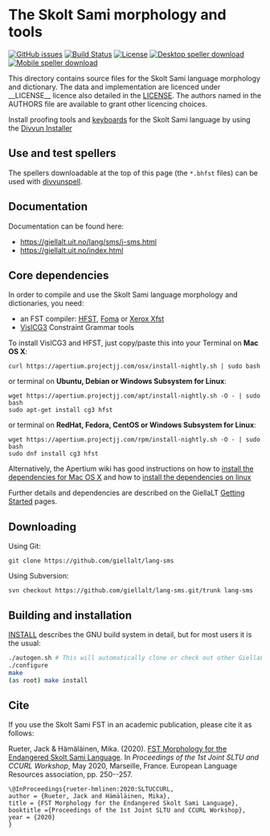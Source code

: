 The Skolt Sami morphology and tools
===================================

[![GitHub issues](https://img.shields.io/github/issues-raw/giellalt/lang-sms)](https://github.com/giellalt/lang-sms/issues)
[![Build Status](https://divvun-tc.thetc.se/api/github/v1/repository/giellalt/lang-sms/main/badge.svg)](https://github.com/giellalt/lang-sms/actions)
[![License](https://img.shields.io/github/license/giellalt/lang-sms)](https://github.com/giellalt/lang-sms/blob/main/LICENSE)
[![Desktop speller download](https://img.shields.io/badge/download%40latest-desktop--bhfst-brightgreen)](https://pahkat.uit.no/main/download/speller-sms?platform=desktop&channel=nightly)
[![Mobile speller download](https://img.shields.io/badge/download%40latest-mobile--bhfst-brightgreen)](https://pahkat.uit.no/main/download/speller-sms?platform=mbile&channel=nightly)

This directory contains source files for the Skolt Sami language
morphology and dictionary. The data and implementation are licenced
under \_\_LICENSE\_\_ licence also detailed in the
[LICENSE](https://github.com/giellalt/lang-sms/blob/main/LICENSE). The
authors named in the AUTHORS file are available to grant
other licencing choices.

Install proofing tools and [keyboards](https://github.com/giellalt/keyboard-sms)
for the Skolt Sami language by using the [Divvun Installer](http://divvun.no)

Use and test spellers
---------------------

The spellers downloadable at the top of this page (the `*.bhfst` files) can be
used with [divvunspell](https://github.com/divvun/divvunspell).

Documentation
-------------

Documentation can be found here:

-   <https://giellalt.uit.no/lang/sms/j-sms.html>
-   <https://giellalt.uit.no/index.html>

Core dependencies
-----------------

In order to compile and use the Skolt Sami language morphology and
dictionaries, you need:

- an FST compiler: [HFST](https://github.com/hfst/hfst), [Foma](https://github.com/mhulden/foma) or [Xerox Xfst](https://web.stanford.edu/~laurik/fsmbook/home.html)
- [VislCG3](https://visl.sdu.dk/svn/visl/tools/vislcg3/trunk) Constraint Grammar tools

To install VislCG3 and HFST, just copy/paste this into your Terminal on **Mac OS X**:

```
curl https://apertium.projectjj.com/osx/install-nightly.sh | sudo bash
```

or terminal on **Ubuntu, Debian or Windows Subsystem for Linux**:

```
wget https://apertium.projectjj.com/apt/install-nightly.sh -O - | sudo bash
sudo apt-get install cg3 hfst
```

or terminal on **RedHat, Fedora, CentOS or Windows Subsystem for Linux**:

```
wget https://apertium.projectjj.com/rpm/install-nightly.sh -O - | sudo bash
sudo dnf install cg3 hfst
```

Alternatively, the Apertium wiki has good instructions on how to [install the dependencies for Mac
OS X](https://wiki.apertium.org/wiki/Apertium_on_Mac_OS_X) and how to [install
the dependencies on
linux](https://wiki.apertium.org/wiki/Installation_of_grammar_libraries)

Further details and dependencies are described on the GiellaLT [Getting Started](https://giellalt.uit.no/infra/GettingStarted.html) pages.

Downloading
-----------

Using Git:
```
git clone https://github.com/giellalt/lang-sms
```

Using Subversion:
```
svn checkout https://github.com/giellalt/lang-sms.git/trunk lang-sms
```

Building and installation
-------------------------

[INSTALL](https://github.com/giellalt/lang-sms/blob/main/INSTALL)
describes the GNU build system in detail, but for most users it is the usual:

```sh
./autogen.sh # This will automatically clone or check out other GiellaLT dependencies
./configure
make
(as root) make install
```

## Cite

If you use the Skolt Sami FST in an academic publication, please cite it
as follows:

Rueter, Jack & Hämäläinen, Mika. (2020). [FST Morphology for the Endangered Skolt Sami Language](https://www.researchgate.net/publication/340598493_FST_Morphology_for_the_Endangered_Skolt_Sami_Language). In *Proceedings of the 1st Joint SLTU and CCURL Workshop*, May 2020, Marseille, France. European Language Resources association, pp. 250\--257.

    \@InProceedings{rueter-hmlinen:2020:SLTUCCURL,
    author = {Rueter, Jack and Hämäläinen, Mika}, 
    title = {FST Morphology for the Endangered Skolt Sami Language},
    booktitle ={Proceedings of the 1st Joint SLTU and CCURL Workshop},
    year = {2020}
    }
